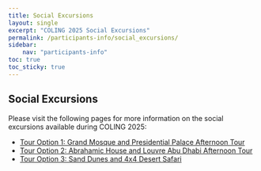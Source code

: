 ```yaml
---
title: Social Excursions
layout: single
excerpt: "COLING 2025 Social Excursions"
permalink: /participants-info/social_excursions/
sidebar: 
    nav: "participants-info"
toc: true
toc_sticky: true
---
```


## Social Excursions

Please visit the following pages for more information on the social excursions available during COLING 2025:

- [Tour Option 1: Grand Mosque and Presidential Palace Afternoon Tour](/participants-info/social_excursions/tour1/)
- [Tour Option 2: Abrahamic House and Louvre Abu Dhabi Afternoon Tour](/participants-info/social_excursions/tour2/)
- [Tour Option 3: Sand Dunes and 4x4 Desert Safari](/participants-info/social_excursions/tour3/)